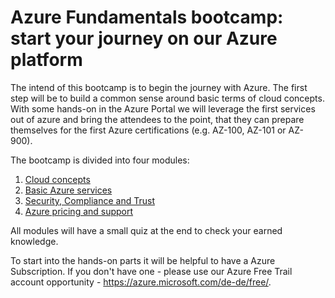 # Azure Fundamentals bootcamp: start your journey on our Azure platform

The intend of this bootcamp is to begin the journey with Azure. The first step will be to build a common sense around basic terms of cloud concepts. With some hands-on in the Azure Portal we will leverage the first services out of azure and bring the attendees to the point, that they can prepare themselves for the first Azure certifications (e.g. AZ-100, AZ-101 or AZ-900).

The bootcamp is divided into four modules:

1. [Cloud concepts](\1_cloudconcepts\readme.md)
2. [Basic Azure services](\2_basic-azure-services\readme.md)
3. [Security, Compliance and Trust](\2_basic-azure-services\readme.md)
4. [Azure pricing and support](\4_azure-pricing-support\readme.md)

All modules will have a small quiz at the end to check your earned knowledge.

To start into the hands-on parts it will be helpful to have a Azure Subscription. If you don't have one - please use our Azure Free Trail account opportunity - <https://azure.microsoft.com/de-de/free/>.


